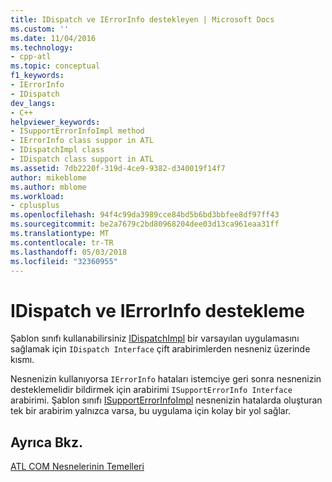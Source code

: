 ```yaml
---
title: IDispatch ve IErrorInfo destekleyen | Microsoft Docs
ms.custom: ''
ms.date: 11/04/2016
ms.technology:
- cpp-atl
ms.topic: conceptual
f1_keywords:
- IErrorInfo
- IDispatch
dev_langs:
- C++
helpviewer_keywords:
- ISupportErrorInfoImpl method
- IErrorInfo class suppor in ATL
- IDispatchImpl class
- IDispatch class support in ATL
ms.assetid: 7db2220f-319d-4ce9-9382-d340019f14f7
author: mikeblome
ms.author: mblome
ms.workload:
- cplusplus
ms.openlocfilehash: 94f4c99da3989cce84bd5b6bd3bbfee8df97ff43
ms.sourcegitcommit: be2a7679c2bd80968204dee03d13ca961eaa31ff
ms.translationtype: MT
ms.contentlocale: tr-TR
ms.lasthandoff: 05/03/2018
ms.locfileid: "32360955"
---
```

# <a name="supporting-idispatch-and-ierrorinfo"></a>IDispatch ve IErrorInfo destekleme
Şablon sınıfı kullanabilirsiniz [IDispatchImpl](../atl/reference/idispatchimpl-class.md) bir varsayılan uygulamasını sağlamak için `IDispatch Interface` çift arabirimlerden nesneniz üzerinde kısmı.  
  
 Nesnenizin kullanıyorsa `IErrorInfo` hataları istemciye geri sonra nesnenizin desteklemelidir bildirmek için arabirimi `ISupportErrorInfo Interface` arabirimi. Şablon sınıfı [ISupportErrorInfoImpl](../atl/reference/isupporterrorinfoimpl-class.md) nesnenizin hatalarda oluşturan tek bir arabirim yalnızca varsa, bu uygulama için kolay bir yol sağlar.  
  
## <a name="see-also"></a>Ayrıca Bkz.  
 [ATL COM Nesnelerinin Temelleri](../atl/fundamentals-of-atl-com-objects.md)

